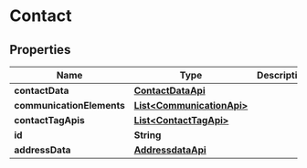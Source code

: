 
# Contact

## Properties
Name | Type | Description | Notes
------------ | ------------- | ------------- | -------------
**contactData** | [**ContactDataApi**](ContactDataApi.md) |  |  [optional]
**communicationElements** | [**List&lt;CommunicationApi&gt;**](CommunicationApi.md) |  |  [optional]
**contactTagApis** | [**List&lt;ContactTagApi&gt;**](ContactTagApi.md) |  |  [optional]
**id** | **String** |  |  [optional]
**addressData** | [**AddressdataApi**](AddressdataApi.md) |  |  [optional]



